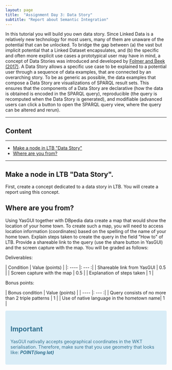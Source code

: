 ```yaml
---
layout: page
title:  "Assignment Day 3: Data Story"
subtitle: "Report about Semantic Integration"
---
```


In this tutorial you will build you own data story. 
Since Linked Data is a relatively new technology for most users, many of them are
unaware of the potential that can be unlocked. To bridge the gap between (a) the
vast but implicit potential that a Linked Dataset encapsulates, and (b) the specific
and often more explicit use cases a prototypical user may have in mind, a concept
of Data Stories was introduced and developed by 
[Folmer and Beek (2017)](https://scholarworks.umass.edu/foss4g/vol17/iss1/23/). A Data
Story allows a specific use case to be explained to a potential user through a
sequence of data examples, that are connected by an overarching story. To be as
generic as possible, the data examples that compose a Data Story are
visualizations of SPARQL result sets. This ensures that the components of a Data
Story are declarative (how the data is obtained is encoded in the SPARQL query),
reproducible (the query is recomputed when the Data Story is generated), and
modifiable (advanced users can click a button to open the SPARQL query view,
where the query can be altered and rerun). 

---------------

## Content
---
- [Make a node in LTB "Data Story"](#story)
- [Where are you from?](#where)

--------------

## Make a node in LTB "Data Story".  <a name="story"></a>
First, create a concept dedicated to a data story in LTB. You will create a report 
using this concept.

## Where are you from?  <a name="where"></a>
Using YasGUI together with DBpedia data create a map that would show
 the location of your home town.
To create such a map, you will need to access location information 
(coordinates) based on the spelling of the name of your home town.
Explain steps taken to create the query in the field "How to" of LTB. 
Provide a shareable link to the query (use the share button in YasGUI) 
and the screen capture with the map.
You will be graded as follows: 

Deliverables: 

| Condition | Value (points) |
|: ---- |: --- :|
| Shareable link from YasGUI | 0.5 |
| Screen capture with the map | 0.5 |
| Explanation of steps taken | 1  |


Bonus points: 

| Bonus condition | Value (points) |
| ---- |: --- :|
| Query consists of no more than 2 triple patterns | 1 |
| Use of native language in the hometown name| 1 | 

<div style="color: #31708f; background-color: #d9edf7; border-color: #bce8f1; padding: 15px; margin-bottom: 20px; border: 1px solid transparent; border-radius: 4px;">
  <h2 style="color: #31708f;">Important</h2>
  <p>YasGUI nativally accepts geographical coordinates 
  in the WKT serialisation. Therefore, make sure that you use 
  geometry that looks like: <strong><i>POINT(long lat)</i></strong>
  </p>
</div>